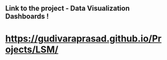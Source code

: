 
  ## Link to the project - Data Visualization Dashboards !

  # https://gudivaraprasad.github.io/Projects/LSM/
